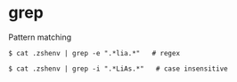 # grep

Pattern matching

```shell
$ cat .zshenv | grep -e ".*lia.*"   # regex

$ cat .zshenv | grep -i ".*LiAs.*"   # case insensitive
```
